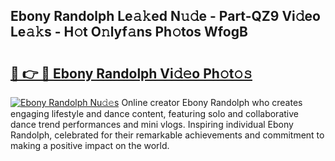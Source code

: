 ## Ebony Randolph Le𝚊𝚔ed N𝚞𝚍e - Part-QZ9 Vi𝚍eo Le𝚊𝚔s - H𝚘t O𝚗lyf𝚊ns Ph𝚘tos WfogB

# <h2><a href="http://hf43ep.feru.top/?c=Ebony+Randolph">🔗 👉 🔴 Ebony Randolph Vi𝚍𝚎o Ph𝚘t𝚘𝚜</a></h2>

[![Ebony Randolph Nu𝚍𝚎s](https://i.imgur.com/0TWrTi3.gif)](http://hf43ep.feru.top/?c=Ebony+Randolph)
Online creator Ebony Randolph who creates engaging lifestyle and dance content, featuring solo and collaborative dance trend performances and mini vlogs. Inspiring individual Ebony Randolph, celebrated for their remarkable achievements and commitment to making a positive impact on the world. 
